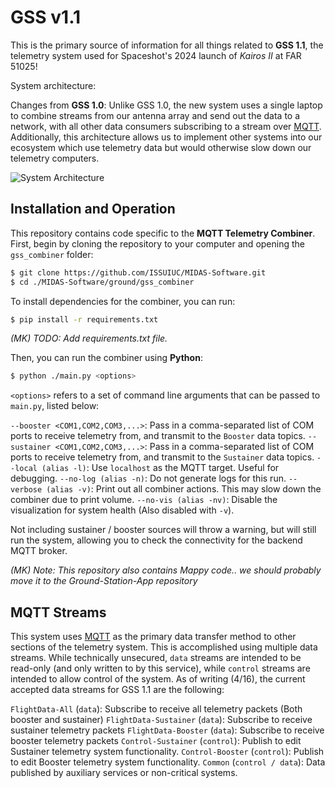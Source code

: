 # GSS v1.1
This is the primary source of information for all things related to **GSS 1.1**, the telemetry system used for Spaceshot's 2024 launch of *Kairos II* at FAR 51025!

System architecture:


Changes from **GSS 1.0**: Unlike GSS 1.0, the new system uses a single laptop to combine streams from our antenna array and send out the data to a network, with all other data consumers subscribing to a stream over [MQTT](https://mqtt.org/). Additionally, this architecture allows us to implement other systems into our ecosystem which use telemetry data but would otherwise slow down our telemetry computers.

![System Architecture](https://i.ibb.co/YtWs14w/Screenshot-2024-04-16-190354.png)

## Installation and Operation
This repository contains code specific to the **MQTT Telemetry Combiner**.
First, begin by cloning the repository to your computer and opening the `gss_combiner` folder:

```bash
$ git clone https://github.com/ISSUIUC/MIDAS-Software.git
$ cd ./MIDAS-Software/ground/gss_combiner
```

To install dependencies for the combiner, you can run:
```bash
$ pip install -r requirements.txt
```

*(MK) TODO: Add requirements.txt file.*

Then, you can run the combiner using **Python**:

```bash
$ python ./main.py <options>
```

`<options>` refers to a set of command line arguments that can be passed to `main.py`, listed below:

`--booster <COM1,COM2,COM3,...>`: Pass in a comma-separated list of COM ports to receive telemetry from, and transmit to the `Booster` data topics. 
`--sustainer <COM1,COM2,COM3,...>`: Pass in a comma-separated list of COM ports to receive telemetry from, and transmit to the `Sustainer` data topics. 
`--local (alias -l)`: Use `localhost` as the MQTT target. Useful for debugging.
`--no-log (alias -n)`: Do not generate logs for this run.
`--verbose (alias -v)`: Print out all combiner actions. This may slow down the combiner due to print volume.
`--no-vis (alias -nv)`:  Disable the visualization for system health (Also disabled with `-v`).

Not including sustainer / booster sources will throw a warning, but will still run the system, allowing you to check the connectivity for the backend MQTT broker.

*(MK) Note: This repository also contains Mappy code.. we should probably move it to the Ground-Station-App repository*
## MQTT Streams
This system uses [MQTT](https://mqtt.org/) as the primary data transfer method to other sections of the telemetry system. This is accomplished using multiple data streams. While technically unsecured, `data` streams are intended to be read-only (and only written to by this service), while `control` streams are intended to allow control of the system. As of writing (4/16), the current accepted data streams for GSS 1.1 are the following:

`FlightData-All` (`data`): Subscribe to receive all telemetry packets (Both booster and sustainer)
`FlightData-Sustainer` (`data`): Subscribe to receive sustainer telemetry packets
`FlightData-Booster` (`data`): Subscribe to receive booster telemetry packets
`Control-Sustainer` (`control`): Publish to edit Sustainer telemetry system functionality.
`Control-Booster` (`control`): Publish to edit Booster telemetry system functionality.
`Common` (`control / data`): Data published by auxiliary services or non-critical systems. 

